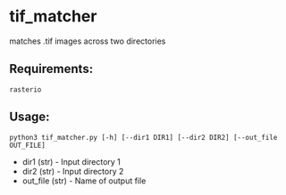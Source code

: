 # tif_matcher
matches .tif images across two directories


## Requirements:
```
rasterio
```

## Usage:
```
python3 tif_matcher.py [-h] [--dir1 DIR1] [--dir2 DIR2] [--out_file OUT_FILE]
```
* dir1 (str) -      Input directory 1
* dir2 (str) -      Input directory 2
* out_file (str) -  Name of output file

